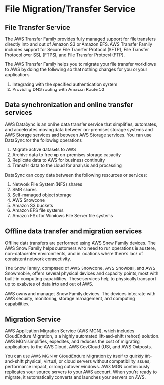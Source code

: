 # File Migration/Transfer Service


## File Transfer Service

The AWS Transfer Family provides fully managed support for file transfers directly into and out of Amazon S3 or Amazon EFS. AWS Transfer Family includes support for Secure File Transfer Protocol (SFTP), File Transfer Protocol over SSL (FTPS), and File Transfer Protocol (FTP).

The AWS Transfer Family helps you to migrate your file transfer workflows to AWS by doing the following so that nothing changes for you or your applications

1. Integrating with the specified authentication system
2. Providing DNS routing with Amazon Route 53

## Data synchronization and online transfer services

AWS DataSync is an online data transfer service that simplifies, automates, and accelerates moving data between on-premises storage systems and AWS Storage services and between AWS Storage services. You can use DataSync for the following operations:

1. Migrate active datasets to AWS
2. Archive data to free up on-premises storage capacity
3. Replicate data to AWS for business continuity
4. Transfer data to the cloud for analysis and processing

DataSync can copy data between the following resources or services:

1. Network File System (NFS) shares
2. SMB shares
3. Self-managed object storage
4. AWS Snowcone
5. Amazon S3 buckets
6. Amazon EFS file systems
7. Amazon FSx for Windows File Server file systems

## Offline data transfer and migration services

Offline data transfers are performed using AWS Snow Family devices. The AWS Snow Family helps customers who need to run operations in austere, non-datacenter environments, and in locations where there’s lack of consistent network connectivity.

The Snow Family, comprised of AWS Snowcone, AWS Snowball, and AWS Snowmobile, offers several physical devices and capacity points, most with built-in computing capabilities. These services help to physically transport up to exabytes of data into and out of AWS.

AWS owns and manages Snow Family devices. The devices integrate with AWS security, monitoring, storage management, and computing capabilities.

## Migration Service

AWS Application Migration Service (AWS MGN), which includes CloudEndure Migration, is a highly automated lift-and-shift (rehost) solution. AWS MGN simplifies, expedites, and reduces the cost of migrating applications to the AWS Cloud, AWS GovCloud (US), and AWS Outposts.

You can use AWS MGN or CloudEndure Migration by itself to quickly lift-and-shift physical, virtual, or cloud servers without compatibility issues, performance impact, or long cutover windows. AWS MGN continuously replicates your source servers to your AWS account. When you’re ready to migrate, it automatically converts and launches your servers on AWS.